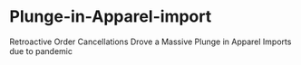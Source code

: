 # Plunge-in-Apparel-import
Retroactive Order Cancellations Drove a Massive Plunge in Apparel Imports due to pandemic

